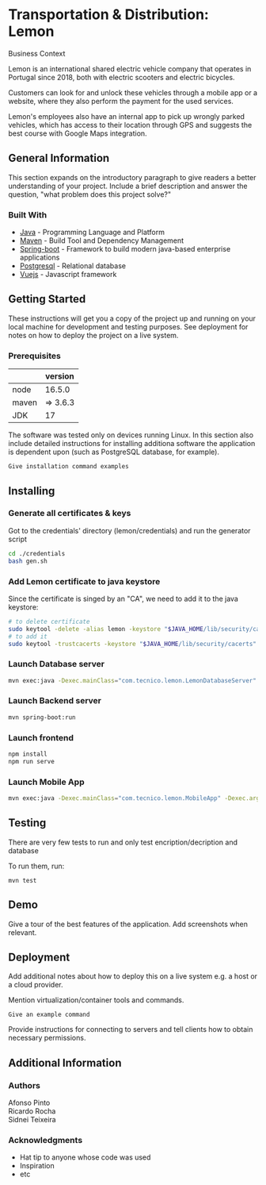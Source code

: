 # Transportation & Distribution: Lemon

Business Context

Lemon is an international shared electric vehicle company that operates in Portugal since 2018, both with electric scooters and electric bicycles.

Customers can look for and unlock these vehicles through a mobile app or a website, where they also perform the payment for the used services.

Lemon's employees also have an internal app to pick up wrongly parked vehicles, which has access to their location through GPS and suggests the best course with Google Maps integration.


## General Information

This section expands on the introductory paragraph to give readers a better understanding of your project.
Include a brief description and answer the question, "what problem does this project solve?"

### Built With

* [Java](https://openjdk.java.net/) - Programming Language and Platform
* [Maven](https://maven.apache.org/) - Build Tool and Dependency Management
* [Spring-boot](https://spring.io/projects/spring-boot) - Framework to build modern java-based enterprise applications
* [Postgresql](https://www.postgresql.org/) - Relational database
* [Vuejs](https://vuejs.org/) - Javascript framework

## Getting Started

These instructions will get you a copy of the project up and running on your local machine for development and testing purposes. See deployment for notes on how to deploy the project on a live system.

### Prerequisites

|       | version  |
|-------|----------|
| node  | 16.5.0   |
| maven | => 3.6.3 |
|  JDK  | 17       |
The software was tested only on devices running Linux.
In this section also include detailed instructions for installing additiona software the application is dependent upon (such as PostgreSQL database, for example).

```
Give installation command examples
```

## Installing

### Generate all certificates & keys
Got to the credentials' directory (lemon/credentials) and run the generator script
``` bash
cd ./credentials
bash gen.sh
```

### Add Lemon certificate to java keystore
Since the certificate is singed by an "CA", we need to add it to the java keystore:
``` bash
# to delete certificate
sudo keytool -delete -alias lemon -keystore "$JAVA_HOME/lib/security/cacerts" -storepass changeit
# to add it
sudo keytool -trustcacerts -keystore "$JAVA_HOME/lib/security/cacerts" -storepass changeit -importcert -alias lemon -file <path-to-lemon>/lemon/server-backend/src/main/credentials/https-certificate.pem
```

### Launch Database server
``` bash
mvn exec:java -Dexec.mainClass="com.tecnico.lemon.LemonDatabaseServer" -Dexec.args=""
```

### Launch Backend server
``` bash
mvn spring-boot:run
```

### Launch frontend
``` bash
npm install
npm run serve
```

### Launch Mobile App
``` bash
mvn exec:java -Dexec.mainClass="com.tecnico.lemon.MobileApp" -Dexec.args=""
```

## Testing

There are very few tests to run and only test encription/decription and database

To run them, run:
```
mvn test
```

## Demo

Give a tour of the best features of the application.
Add screenshots when relevant.

## Deployment

Add additional notes about how to deploy this on a live system e.g. a host or a cloud provider.

Mention virtualization/container tools and commands.

```
Give an example command
```

Provide instructions for connecting to servers and tell clients how to obtain necessary permissions.

## Additional Information

### Authors

Afonso Pinto  
Ricardo Rocha  
Sidnei Teixeira  

### Acknowledgments

* Hat tip to anyone whose code was used
* Inspiration
* etc

